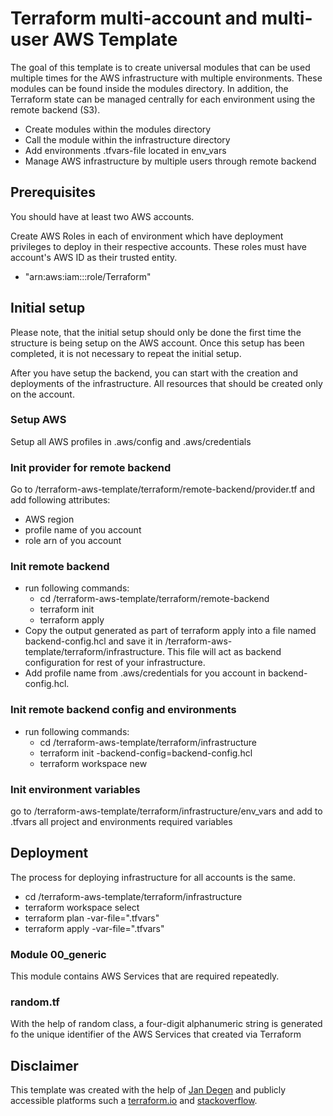 # Terraform multi-account and multi-user AWS Template

The goal of this template is to create universal modules that can be used multiple times for the 
AWS infrastructure with multiple environments. These modules can be found inside the modules directory. In addition, 
the Terraform state can be managed centrally for each environment using the remote backend (S3). 

- Create modules within the modules directory
- Call the module within the infrastructure directory
- Add environments .tfvars-file located in env_vars
- Manage AWS infrastructure by multiple users through remote backend

## Prerequisites

You should have at least two AWS accounts.

Create AWS Roles in each of environment which have deployment privileges to deploy in their
respective accounts. These roles must have <deploy> account's AWS ID as their trusted entity.

- "arn:aws:iam::<YOUR X ACCOUNT ID>:role/Terraform"

## Initial setup

Please note, that the initial setup should only be done the first time the structure is being setup on the AWS <deploy>
account. Once this setup has been completed, it is not necessary to repeat the initial setup.

After you have setup the backend, you can start with the creation and deployments of the infrastructure. All resources
that should be created only on the <deploy> account.

### Setup AWS

Setup all AWS profiles in .aws/config and .aws/credentials 

### Init provider for remote backend 

Go to /terraform-aws-template/terraform/remote-backend/provider.tf and add following attributes:
- AWS region
- profile name of you <deploy> account
- role arn of you <deploy> account

### Init remote backend
- run following commands:
    - cd /terraform-aws-template/terraform/remote-backend
    - terraform init
    - terraform apply
- Copy the output generated as part of terraform apply into a file named backend-config.hcl and save it in 
/terraform-aws-template/terraform/infrastructure. This file will act as backend configuration for rest of your 
infrastructure.
- Add profile name from .aws/credentials for you <deploy> account in backend-config.hcl.

### Init remote backend config and environments

- run following commands:
    - cd /terraform-aws-template/terraform/infrastructure
    - terraform init -backend-config=backend-config.hcl
    - terraform workspace new <env-name>

### Init environment variables

go to /terraform-aws-template/terraform/infrastructure/env_vars and add to <env-name>.tfvars all project and environments required variables

## Deployment

The process for deploying infrastructure for all accounts is the same.

- cd /terraform-aws-template/terraform/infrastructure
- terraform workspace select <env-name>
- terraform plan -var-file="<env-name>.tfvars"
- terraform apply -var-file="<env-name>.tfvars"

### Module 00_generic

This module contains AWS Services that are required repeatedly. 

### random.tf

With the help of random class, a four-digit alphanumeric string is generated fo the unique identifier of the 
AWS Services that created via Terraform 

## Disclaimer

This template was created with the help of <a href="https://www.linkedin.com/in/jan-degen-1592b1176/" target="_blank">Jan Degen</a> 
and publicly accessible platforms such a <a href="https://registry.terraform.io/providers/hashicorp/aws/latest/docs" target="_blank">terraform.io</a>
and <a href="https://stackoverflow.com/" target="_blank">stackoverflow</a>. 


